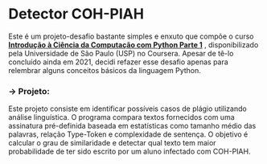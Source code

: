 # Detector COH-PIAH
Este é um projeto-desafio bastante simples e enxuto que compõe o curso <a href="https://www.coursera.org/learn/ciencia-computacao-python-conceitos">**Introdução à Ciência da Computação com Python Parte 1**</a> , disponibilizado pela Universidade de São Paulo (USP) no Coursera. 
Apesar de tê-lo concluído ainda em 2021, decidi refazer esse desafio apenas para relembrar alguns conceitos básicos da linguagem Python.

### -> Projeto:
Este projeto consiste em identificar possíveis casos de plágio utilizando análise linguística. O programa compara textos fornecidos com uma assinatura pré-definida baseada em estatísticas como tamanho médio das palavras, relação Type-Token e complexidade de sentença. O objetivo é calcular o grau de similaridade e detectar qual texto tem maior probabilidade de ter sido escrito por um aluno infectado com COH-PIAH.
